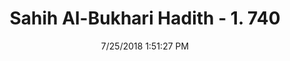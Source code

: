 ---
title        : "Sahih Al-Bukhari Hadith - 1. 740"
date         : 7/25/2018 1:51:27 PM
draft        : false
type         : "hadith"
layout       : "hadith"
BookCode     : "SHB"
VolumeNumber : "1"
HadithNumber : "740"
categories  :  ["Prayer Characteristics-Reciting aloud in Fajr prayer"]
tags  :  ["Ibn Abbas"]
---